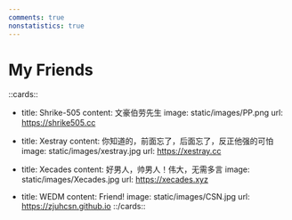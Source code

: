```yaml
---
comments: true
nonstatistics: true
---
```


# My Friends

::cards::

- title: Shrike-505
  content: 文豪伯劳先生
  image: static/images/PP.png
  url: https://shrike505.cc

  
- title: Xestray
  content: 你知道的，前面忘了，后面忘了，反正他强的可怕
  image: static/images/xestray.jpg
  url: https://xestray.cc

- title: Xecades
  content: 好男人，帅男人！伟大，无需多言
  image: static/images/Xecades.jpg
  url: https://xecades.xyz

- title: WEDM
  content: Friend!
  image: static/images/CSN.jpg
  url: https://zjuhcsn.github.io
::/cards::  
